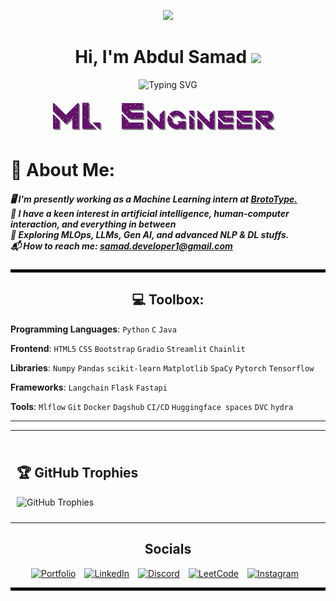 <p align="center">
  <img src="https://user-images.githubusercontent.com/90236635/232446433-d5540fa2-fe28-4bb8-b929-cdb51fe61336.gif">
</p>
<h1 align="center">
        Hi, I'm Abdul Samad
 <a><img src="https://media.giphy.com/media/hvRJCLFzcasrR4ia7z/giphy.gif" width="35"></a>
</h1>
<p align="center">
<a>
  <img src="https://readme-typing-svg.herokuapp.com?font=Fira+Code&center=true&duration=4000&pause=900&color=E036F7&width=435&lines=ML+Engineer++;AI+Developer;NLP+Enthusiast;Deep+Learning+Enthusiast+;Clean+Code+Evangelist" alt="Typing SVG" /></a>
</p>
<p align="center">
  <img src="https://github.com/samad-ms/Personal_Website/blob/main/images/ml22.gif" alt="Image Description">
</p>

# 💫 About Me:

<h5>🖥️ I'm presently working as a Machine Learning intern at <a href='https://brototype.com/'> BrotoType.</a><br>🔭 I have a keen interest in artificial intelligence, human-computer interaction, and everything in between<br>🌱 Exploring MLOps, LLMs, Gen AI, and advanced NLP & DL stuffs.<br>
📬 How to reach me: <a href="mailto:samad.developer@gmail.com">samad.developer1@gmail.com</a><br>
<!-- Portfolio:<a href='https://abdul-samad.pages.dev/'>visit here</a> -->
</h5>


<hr  class='mt-5'style="height: 5px; border: none; background-color: black;">
<div align="">
  <h2 align="center">💻 Toolbox:</h2>

  **Programming Languages**: `Python` `C` `Java`
 
  **Frontend**: `HTML5` `CSS` `Bootstrap` `Gradio` `Streamlit` `Chainlit` 
 
  **Libraries**: `Numpy` `Pandas` `scikit-learn` `Matplotlib` `SpaCy` `Pytorch` `Tensorflow`
 
  **Frameworks**: `Langchain` `Flask` `Fastapi` 
  
  **Tools**: `Mlflow` `Git` `Docker` `Dagshub` `CI/CD` `Huggingface spaces` `DVC` `hydra` 

<hr>
<hr>
<div style="display: flex;">
  <div style="flex: 1; padding: 10px; box-sizing: border-box;">
    <h2>🏆 GitHub Trophies</h2>
    <img src="https://github-profile-trophy.vercel.app/?username=Abdul-Samad&theme=tokyonight&no-frame=true&no-bg=true&margin-w=2" alt="GitHub Trophies" style="width: 50%; max-height: 192px; object-fit: contain;" />
  </div>
</div>

<hr>

<div align="center">
  <h2>Socials</h2>
  
  <a href="https://abduls-organization-13.gitbook.io/abduls-portfolio"><img src="https://cdn-icons-png.flaticon.com/128/2504/2504923.png" alt="Portfolio" width="48" height="48" style="margin-right: 10px;"></a>
  <a href="https://www.linkedin.com/in/abdul-samad-86b158243/"><img src="https://cdn-icons-png.flaticon.com/128/2504/2504923.png" alt="LinkedIn" width="48" height="48" style="margin-right: 10px;"></a>
  <a href="https://discordapp.com/users/abdulsamad#6310"><img src="https://cdn-icons-png.flaticon.com/128/2111/2111370.png" alt="Discord" width="48" height="48" style="margin-right: 10px;"></a>
  <a href="https://leetcode.com/u/abdulsamad3775/"><img src="https://cdn.icon-icons.com/icons2/3912/PNG/96/leetcode_logo_icon_247860.png" alt="LeetCode" width="48" height="48" style="margin-right: 10px;"></a>
  <a href="https://www.instagram.com/samaddhh/"><img src="https://cdn-icons-png.flaticon.com/128/4782/4782335.png" alt="Instagram" width="48" height="48" style="margin-right: 10px;"></a>
</div>


<hr  class='mt-5'style="height: 5px; border: none; background-color: black;">
